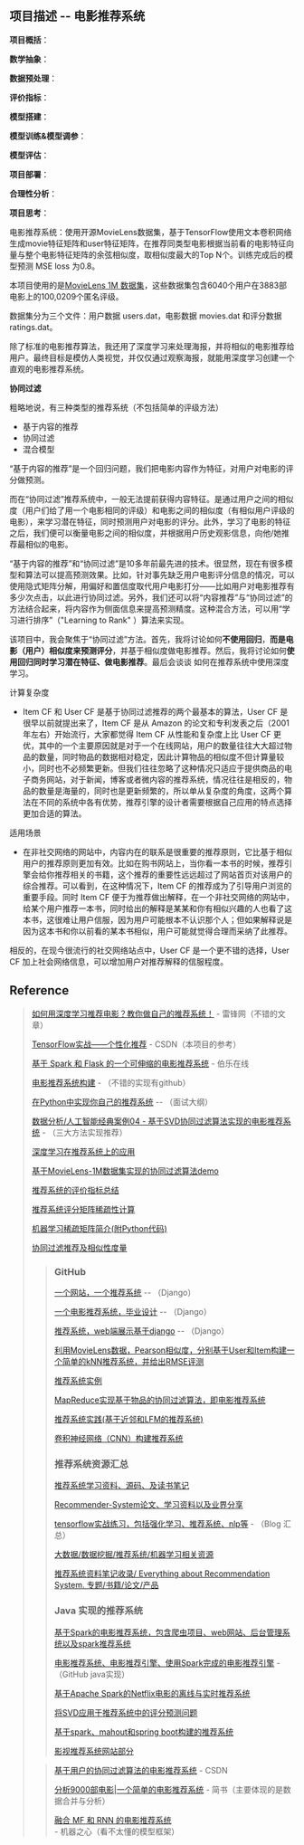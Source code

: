 ## 项目描述 -- 电影推荐系统

**项目概括**：

**数学抽象**：

**数据预处理**：

**评价指标**：

**模型搭建**：

**模型训练&模型调参**：

**模型评估**：

**项目部署**：

**合理性分析**：

**项目思考**：









电影推荐系统：使用开源MovieLens数据集，基于TensorFlow使用文本卷积网络生成movie特征矩阵和user特征矩阵，在推荐同类型电影根据当前看的电影特征向量与整个电影特征矩阵的余弦相似度，取相似度最大的Top N个。训练完成后的模型预测 MSE loss 为0.8。 



本项目使用的是[MovieLens 1M 数据集](https://grouplens.org/datasets/movielens/)，这些数据集包含6040个用户在3883部电影上的100,0209个匿名评级。

数据集分为三个文件：用户数据 users.dat，电影数据 movies.dat 和评分数据 ratings.dat。



除了标准的电影推荐算法，我还用了深度学习来处理海报，并将相似的电影推荐给用户。最终目标是模仿人类视觉，并仅仅通过观察海报，就能用深度学习创建一个直观的电影推荐系统。





**协同过滤**

粗略地说，有三种类型的推荐系统（不包括简单的评级方法）

- 基于内容的推荐
- 协同过滤
- 混合模型

“基于内容的推荐”是一个回归问题，我们把电影内容作为特征，对用户对电影的评分做预测。

而在“协同过滤”推荐系统中，一般无法提前获得内容特征。是通过用户之间的相似度（用户们给了用一个电影相同的评级）和电影之间的相似度（有相似用户评级的电影），来学习潜在特征，同时预测用户对电影的评分。此外，学习了电影的特征之后，我们便可以衡量电影之间的相似度，并根据用户历史观影信息，向他/她推荐最相似的电影。

“基于内容的推荐”和“协同过滤”是10多年前最先进的技术。很显然，现在有很多模型和算法可以提高预测效果。比如，针对事先缺乏用户电影评分信息的情况，可以使用隐式矩阵分解，用偏好和置信度取代用户电影打分——比如用户对电影推荐有多少次点击，以此进行协同过滤。另外，我们还可以将“内容推荐”与“协同过滤”的方法结合起来，将内容作为侧面信息来提高预测精度。这种混合方法，可以用“学习进行排序”（"Learning to Rank" ）算法来实现。

该项目中，我会聚焦于“协同过滤”方法。首先，我将讨论如何**不使用回归**，**而是电影（用户）相似度来预测评分**，并基于相似度做电影推荐。然后，我将讨论如何**使用回归同时学习潜在特征、做电影推荐**。最后会谈谈 如何在推荐系统中使用深度学习。





计算复杂度

- Item CF 和 User CF 是基于协同过滤推荐的两个最基本的算法，User CF 是很早以前就提出来了，Item CF 是从 Amazon 的论文和专利发表之后（2001 年左右）开始流行，大家都觉得 Item CF 从性能和复杂度上比 User CF 更优，其中的一个主要原因就是对于一个在线网站，用户的数量往往大大超过物品的数量，同时物品的数据相对稳定，因此计算物品的相似度不但计算量较小，同时也不必频繁更新。但我们往往忽略了这种情况只适应于提供商品的电子商务网站，对于新闻，博客或者微内容的推荐系统，情况往往是相反的，物品的数量是海量的，同时也是更新频繁的，所以单从复杂度的角度，这两个算法在不同的系统中各有优势，推荐引擎的设计者需要根据自己应用的特点选择更加合适的算法。

适用场景

- 在非社交网络的网站中，内容内在的联系是很重要的推荐原则，它比基于相似用户的推荐原则更加有效。比如在购书网站上，当你看一本书的时候，推荐引擎会给你推荐相关的书籍，这个推荐的重要性远远超过了网站首页对该用户的综合推荐。可以看到，在这种情况下，Item CF 的推荐成为了引导用户浏览的重要手段。同时 Item CF 便于为推荐做出解释，在一个非社交网络的网站中，给某个用户推荐一本书，同时给出的解释是某某和你有相似兴趣的人也看了这本书，这很难让用户信服，因为用户可能根本不认识那个人；但如果解释说是因为这本书和你以前看的某本书相似，用户可能就觉得合理而采纳了此推荐。

相反的，在现今很流行的社交网络站点中，User CF 是一个更不错的选择，User CF 加上社会网络信息，可以增加用户对推荐解释的信服程度。





## Reference

> [如何用深度学习推荐电影？教你做自己的推荐系统！](https://www.leiphone.com/news/201705/rOD6wP779DLXx8mI.html) - 雷锋网（不错的文章）
>
> [TensorFlow实战——个性化推荐](https://blog.csdn.net/chengcheng1394/article/details/78820529) - CSDN（本项目的参考）
>
> [基于 Spark 和 Flask 的一个可伸缩的电影推荐系统](http://python.jobbole.com/82207/) - 伯乐在线
>
> [电影推荐系统构建](http://blog.lkj666.top/2018/01/11/%E7%94%B5%E5%BD%B1%E6%8E%A8%E8%8D%90%E7%B3%BB%E7%BB%9F%E6%9E%84%E5%BB%BA/) - （不错的实现有github）
>
> [在Python中实现你自己的推荐系统](http://python.jobbole.com/85516/) -- （面试大纲）
>
> [数据分析/人工智能经典案例04 - 基于SVD协同过滤算法实现的电影推荐系统](https://www.zybuluo.com/rianusr/note/1195225) - （三大方法实现推荐）
>
> [深度学习在推荐系统上的应用](https://zhuanlan.zhihu.com/p/33214451)
>
> [基于MovieLens-1M数据集实现的协同过滤算法demo](https://github.com/Lockvictor/MovieLens-RecSys)
>
> [推荐系统的评价指标总结](https://blog.csdn.net/Allenalex/article/details/51318270)
>
> [推荐系统评分矩阵稀疏性计算](https://blog.csdn.net/daijiguo/article/details/52993058)
>
> [机器学习稀疏矩阵简介(附Python代码)](https://juejin.im/entry/5ab9e64f6fb9a028d1411d79)
>
> [协同过滤推荐及相似性度量](https://my.oschina.net/dillan/blog/164263)
>
> > ### GitHub
> >
> > [一个网站，一个推荐系统](https://github.com/TomatoFish666/RecSystem) -- （Django）
> >
> > [一个电影推荐系统，毕业设计](https://github.com/JaniceWuo/MovieRecommend) -- （Django）
> >
> > [推荐系统，web端展示基于django](https://github.com/charlesXu86/Rnews-Recommendation) -- （Django）
> >
> > [利用MovieLens数据，Pearson相似度，分别基于User和Item构建一个简单的kNN推荐系统，并给出RMSE评测](https://github.com/fuhailin/Recommender-System)
> >
> > [推荐系统实例](https://github.com/lpty/recommendation)
> >
> > [MapReduce实现基于物品的协同过滤算法，即电影推荐系统](https://github.com/ParadeTo/Recommend)
> >
> > [推荐系统实践(基于近邻和LFM的推荐系统)](https://github.com/1092798448/RecSys)
> >
> > [卷积神经网络（CNN）构建推荐系统](https://github.com/moneyDboat/ConvMF)
> >
> > ### 推荐系统资源汇总
> >
> > [推荐系统学习资料、源码、及读书笔记](https://github.com/singmiya/recsys)
> >
> > [Recommender-System论文、学习资料以及业界分享](https://github.com/zhaozhiyong19890102/Recommender-System/blob/7e09f8a1ed63660239296806f0c0bb5e1d5711c5/README.md)
> >
> > [tensorflow实战练习，包括强化学习、推荐系统、nlp等](https://github.com/princewen/tensorflow_practice) - （Blog 汇总）
> >
> > [大数据/数据挖掘/推荐系统/机器学习相关资源](https://github.com/weiweifan/Big-Data-Resources)
> >
> > [推荐系统资料笔记收录/ Everything about Recommendation System. 专题/书籍/论文/产品](https://github.com/fire717/Recommendation-system)
> >
> > ### Java 实现的推荐系统
> >
> > [基于Spark的电影推荐系统，包含爬虫项目、web网站、后台管理系统以及spark推荐系统](https://github.com/ZzXxL1994/Movie_Recommend)
> >
> > [电影推荐系统、电影推荐引擎、使用Spark完成的电影推荐引擎](https://github.com/wangj1106/recommendMoteur) - （GitHub java实现）
> >
> > [基于Apache Spark的Netflix电影的离线与实时推荐系统](https://github.com/LeechanX/Netflix-Recommender-with-Spark)
> >
> > [将SVD应用于推荐系统中的评分预测问题](https://github.com/jingchenUSTC/SVDRecommenderSystem)
> >
> > [基于spark、mahout和spring boot构建的推荐系统](https://github.com/javachen/grab)
> >
> > [影视推荐系统网站部分](https://github.com/FourSpaces/RecommendationMovie)
>
> > [基于用户的协同过滤算法的电影推荐系统](https://blog.csdn.net/u012050154/article/details/52268057) - CSDN
> >
> > [分析9000部电影|一个简单的电影推荐系统](https://www.jianshu.com/p/4919a54fd70d) - 简书（主要体现的是数据合并与分析）
> >
> > [融合 MF 和 RNN 的电影推荐系统](https://www.jiqizhixin.com/articles/2017-12-28-20) - 机器之心（看不太懂的模型框架）